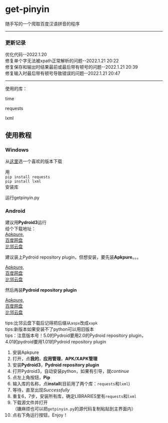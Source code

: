 # get-pinyin
 
随手写的一个爬取百度汉语拼音的程序

___

### 更新记录

优化代码--2022.1.20<br>
修复单个字无法被xpath正常解析的问题--2022.1.21 20:22<br>
修复保存和输出时结果最前或最后带有顿号的问题--2022.1.21 20:39<br>
修复输入时最后带有顿号导致错误的问题--2022.1.21 20:47<br>

___

使用的库：

time

requests

lxml


## 使用教程

### Windows

从[这里](https://www.python.org/downloads/)选一个喜欢的版本下载

用<br>`pip install requests`<br>`pip install lxml`<br>安装库

运行getpinyin.py

### Android

建议用**Pydroid3**运行<br>
给个下载地址：<br>
[Apkpure](https://apkpure.com/cn/pydroid-3-ide-for-python-3/ru.iiec.pydroid3),<br>
[百度网盘](https://pan.baidu.com/s/1C2Zc4sSt7_9W-ekeXXj6Rg?pwd=fema)<br>
[比邻云盘](https://pan.bilnn.com/s/qLa7T9)

建议装上Pydroid repository plugin，但想安装，要先装**Apkpure**。。。

[Apkpure](https://apkpure.com/cn/apkpure/com.apkpure.aegon),<br>
[百度网盘](https://pan.baidu.com/s/1C2Zc4sSt7_9W-ekeXXj6Rg?pwd=fema)<br>
[比邻云盘](https://pan.bilnn.com/s/qLa7T9)

然后再装**Pydroid repository plugin**

[Apkpure](https://apkpure.com/cn/pydroid-repository-plugin/ru.iiec.pydroid3.quickinstallrepo),<br>
[百度网盘](https://pan.baidu.com/s/1C2Zc4sSt7_9W-ekeXXj6Rg?pwd=fema)<br>
[比邻云盘](https://pan.bilnn.com/s/qLa7T9)

tips:比邻云盘下载后记得把后缀从`aspx`改成`xapk`<br>
tips:新版本如果安装不了python可以用旧版本<br>
tips：注意版本号！5.0的Pydroid要用2.0的Pydroid repository plugin，<br>
4.01的pydroid要用1.01的Pydroid repository plugin

1. 安装Apkpure
2. 打开，点**我的**，**应用管理**，**APK/XAPK管理**
3. 安装**Pydroid3**，**Pydroid repository plugin**
4. 打开Pydroid3，自动安装python，如果有引导，就*continue*
5. 点左上角按钮，**Pip**
6. 输入库的名称，点**install**(目前用了两个库：`requests`和`lxml`)
7. 等待，直至出现*Successfully*
8. 重复6，7步，安装所有库，确定LIBRARIES里有`requests`和`lxml`
9. 下载源文件并打开<br>（嫌麻烦也可以把`getpinyin.py`的源代码复制粘贴到主界面内）
10. 点右下角运行按钮，Enjoy！